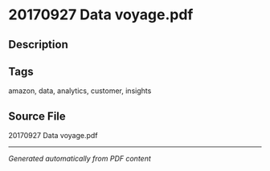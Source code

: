 # 20170927 Data voyage.pdf

## Description

## Tags
amazon, data, analytics, customer, insights

## Source File
20170927 Data voyage.pdf

---
*Generated automatically from PDF content*
